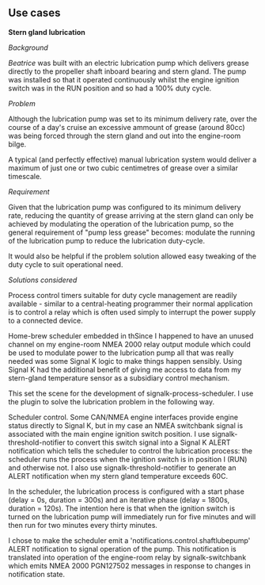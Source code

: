 ## Use cases

__Stern gland lubrication__

_Background_

_Beatrice_ was built with an electric lubrication pump which delivers grease
directly to the propeller shaft inboard bearing and stern gland.
The pump was installed so that it operated continuously whilst the engine
ignition switch was in the RUN position and so had a 100% duty cycle.

_Problem_

Although the lubrication pump was set to its minimum delivery rate, over the
course of a day's cruise an excessive ammount of grease (around 80cc) was
being forced through the stern gland and out into the engine-room bilge.

A typical (and perfectly effective) manual lubrication system would deliver a
maximum of just one or two cubic centimetres of grease over a similar timescale.

_Requirement_

Given that the lubrication pump was configured to its minimum delivery rate,
reducing the quantity of grease arriving at the stern gland can only be achieved
by modulating the operation of the lubrication pump, so the general requirement
of "pump less grease" becomes: modulate the running of the lubrication pump to
reduce the lubrication duty-cycle.

It would also be helpful if the problem solution allowed easy tweaking of the
duty cycle to suit operational need.

_Solutions considered_

Process control timers suitable for duty cycle management are readily
available - similar to a central-heating programmer their normal application
is to control a relay which is often used simply to interrupt the power supply
to a connected device.

Home-brew scheduler embedded in thSince I happened to have an unused channel on my engine-room NMEA 2000 relay output module which could be used to modulate power to the lubrication pump all that was really needed was some Signal K logic to make things happen sensibly.  Using Signal K had the additional benefit of giving me access to data from my stern-gland temperature sensor as a subsidiary control mechanism.

This set the scene for the development of signalk-process-scheduler.  I use the plugin to solve the lubrication problem in the following way.

Scheduler control.  Some CAN/NMEA engine interfaces provide engine status directly to Signal K, but in my case an NMEA switchbank signal is associated with the main engine ignition switch position.  I use signalk-threshold-notifier to convert this switch signal into a Signal K ALERT notification which tells the scheduler to control the lubrication process: the scheduler runs the process when the ignition switch is in position I (RUN) and otherwise not.  I also use signalk-threshold-notifier to generate an ALERT notification when my stern gland temperature exceeds 60C.

In the scheduler, the lubrication process is configured with a start phase (delay = 0s, duration = 300s) and an iterative phase (delay = 1800s, duration = 120s). The intention here is that when the ignition switch is turned on the lubrication pump will immediately run for five minutes and will then run for two minutes every thirty minutes.

I chose to make the scheduler emit a 'notifications.control.shaftlubepump' ALERT notification to signal operation of the pump. This notification is translated into operation of the engine-room relay by signalk-switchbank which emits NMEA 2000 PGN127502 messages in response to changes in notification state.
